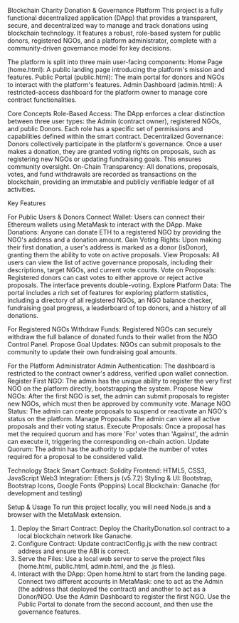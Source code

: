 Blockchain Charity Donation & Governance Platform
This project is a fully functional decentralized application (DApp) that provides a transparent, secure, and decentralized way to manage and track donations using blockchain technology. It features a robust, role-based system for public donors, registered NGOs, and a platform administrator, complete with a community-driven governance model for key decisions.

The platform is split into three main user-facing components:
Home Page (home.html): A public landing page introducing the platform's mission and features.
Public Portal (public.html): The main portal for donors and NGOs to interact with the platform's features.
Admin Dashboard (admin.html): A restricted-access dashboard for the platform owner to manage core contract functionalities.

Core Concepts
Role-Based Access: The DApp enforces a clear distinction between three user types: the Admin (contract owner), registered NGOs, and public Donors. Each role has a specific set of permissions and capabilities defined within the smart contract.
Decentralized Governance: Donors collectively participate in the platform's governance. Once a user makes a donation, they are granted voting rights  on proposals, such as registering new NGOs or updating fundraising goals. This ensures community oversight.
On-Chain Transparency: All donations, proposals, votes, and fund withdrawals are recorded as transactions on the blockchain, providing an immutable and publicly verifiable ledger of all activities.

Key Features

For Public Users & Donors
Connect Wallet: Users can connect their Ethereum wallets using MetaMask to interact with the DApp.
Make Donations: Anyone can donate ETH to a registered NGO by providing the NGO's address and a donation amount.
Gain Voting Rights: Upon making their first donation, a user's address is marked as a donor (isDonor), granting them the ability to vote on active proposals.
View Proposals: All users can view the list of active governance proposals, including their descriptions, target NGOs, and current vote counts.
Vote on Proposals: Registered donors can cast votes to either approve or reject active proposals. The interface prevents double-voting.
Explore Platform Data: The portal includes a rich set of features for exploring platform statistics, including a directory of all registered NGOs, an NGO balance checker, fundraising goal progress, a leaderboard of top donors, and a history of all donations.

For Registered NGOs
Withdraw Funds: Registered NGOs can securely withdraw the full balance of donated funds to their wallet from the NGO Control Panel.
Propose Goal Updates: NGOs can submit proposals to the community to update their own fundraising goal amounts.

For the Platform Administrator
Admin Authentication: The dashboard is restricted to the contract owner's address, verified upon wallet connection.
Register First NGO: The admin has the unique ability to register the very first NGO on the platform directly, bootstrapping the system.
Propose New NGOs: After the first NGO is set, the admin can submit proposals to register new NGOs, which must then be approved by community vote.
Manage NGO Status: The admin can create proposals to suspend or reactivate an NGO's status on the platform.
Manage Proposals: The admin can view all active proposals and their voting status.
Execute Proposals: Once a proposal has met the required quorum and has more 'For' votes than 'Against', the admin can execute it, triggering the corresponding on-chain action.
Update Quorum: The admin has the authority to update the number of votes required for a proposal to be considered valid.


Technology Stack
Smart Contract: Solidity 
Frontend: HTML5, CSS3, JavaScript 
Web3 Integration: Ethers.js (v5.7.2) 
Styling & UI: Bootstrap, Bootstrap Icons, Google Fonts (Poppins) 
Local Blockchain: Ganache (for development and testing)

Setup & Usage
To run this project locally, you will need Node.js and a browser with the MetaMask extension.

1. Deploy the Smart Contract: Deploy the CharityDonation.sol contract to a local blockchain network like Ganache.
2. Configure Contract: Update contractConfig.js with the new contract address and ensure the ABI is correct.
3. Serve the Files: Use a local web server to serve the project files (home.html, public.html, admin.html, and the .js files).
4. Interact with the DApp:
    Open home.html to start from the landing page.
    Connect two different accounts in MetaMask: one to act as the Admin (the address that deployed the contract) and another to act as a Donor/NGO.
    Use the Admin Dashboard to register the first NGO.
    Use the Public Portal to donate from the second account, and then use the governance features.

